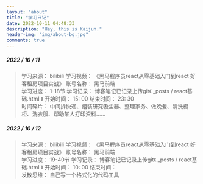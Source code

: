 ```yaml
---
layout: "about"
title: "学习日记"
date: 2022-10-11 04:48:33
description: "Hey, this is Kaijun."
header-img: "img/about-bg.jpg"
comments: true
---
```


##### 2022 / 10 / 11
> 学习来源： bilibili
> 学习视频： 《黑马程序员react从零基础入门到react 好客租房项目实战》
> 账号名称： 黑马前端 <br/>
> 学习进度： 1-18节
> 学习记录： 博客笔记已记录上传git《 _posts / react基础.html 》
> 开始时间： 15: 00
> 结束时间： 23: 30 <br/>
> 时间碎片： 中间拆快递、组装研究吸尘器、整理家务、做晚餐、清洗橱柜、洗衣服、帮助某人打印资料......


##### 2022 / 10 / 12
> 学习来源： bilibili
> 学习视频： 《黑马程序员react从零基础入门到react 好客租房项目实战》
> 账号名称： 黑马前端 <br/>
> 学习进度： 19-40节
> 学习记录： 博客笔记已记录上传git《 _posts / react基础.html 》
> 开始时间： 10: 00
> 结束时间： <br />
> 发散思维： 自己写一个格式化的代码工具

